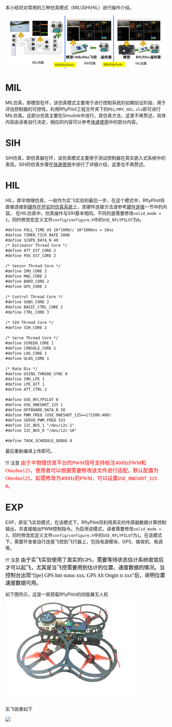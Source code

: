 本小结将对常用的三种仿真模式（MIL\SIH\HIL）进行操作介绍。

![MIL_SIH_HIL](../introduction/img/validation_mode.jpg)

# MIL
MIL仿真，即模型在环，该仿真模式主要用于进行控制系统的初期验证阶段，用于评估控制器的可控性。利用RflyPilot工程文件夹下的``MIL/MPC_HIL.slx``即可进行MIL仿真。这部分仿真主要在Simulink中进行，其仿真方法，这里不再赘述，具体内容由读者自行决定，相应的内容可以参考[快速使用](../quick_start/env_install.md)中的部分内容。
# SIH
SIH仿真，即仿真器在环，该仿真模式主要用于测试控制器在真实嵌入式系统中的表现。SIH的仿真步骤在[快速使用](../quick_start/env_install.md)中进行了详细介绍，这里也不再赘述。
# HIL
HIL，即半物理仿真，一般作为实飞实验的最后一步，在这个模式中，RflyPilot将直接连接到[硬件在环实时仿真系统](https://rflybuaa.github.io/RflySimRTDoc/)上，其硬件连接方法请参考[硬件连接](./hardware_connection.md)一节中的内容。
在HIL仿真中，仿真操作与SIH基本相同，不同的是需要修改``valid_mode = 2``，同时修改宏定义文件``config/configure.h``中的``USE_RFLYPILOT``为``0``。
```
#define POLL_TIME_US 10*1000// 10*1000ns = 10us
#define TIMER_TICK_RATE 2000
#define SCOPE_DATA_N 40
/* Estimator Thread Core */
#define ATT_EST_CORE 2
#define POS_EST_CORE 2

/* Sensor Thread Core */
#define IMU_CORE 2
#define MAG_CORE 2
#define BARO_CORE 2
#define GPS_CORE 2

/* Control Thread Core */
#define SUBS_CORE 2
#define BASIC_CTRL_CORE 2
#define CTRL_CORE 3

/* SIH Thread Core */
#define SIH_CORE 2

/* Serve Thread Core */
#define SCREEN_CORE 1
#define CONSOLE_CORE 1
#define LOG_CORE 1
#define ULOG_CORE 1

/* Rate Div */
#define USING_THREAD_SYNC 0
#define IMU_LPE 1
#define LPE_ATT 1
#define ATT_CTRL 2

#define USE_RFLYPILOT 0
#define USE_ONESHOT_125 1
#define OFFBOARD_DATA_N 20
#define PWM_FREQ (USE_ONESHOT_125==1?1500:400)
#define SERVO_PWM_FREQ 333
#define I2C_BUS_1 "/dev/i2c-1"
#define I2C_BUS_0 "/dev/i2c-10"

#define TASK_SCHEDULE_DEBUG 0
```

最后重新编译上传即可。

!!! 注意
    <font face="黑体" color=red size=3>由于半物理仿真平台的PWM信号支持标注400HzPWM和Oneshot125，使用者可以根据需要修改该文件进行适配。默认配置为Oneshot125，如需修改为400Hz的PWM，可以设置``USE_ONESHOT_125 0``。</font>


# EXP
EXP，即实飞实验模式，在该模式下，RflyPilot将利用真实的传感器数据计算控制输出，并直接输出PWM控制指令。为启用该模式，读者需要修改``valid_mode = 3``，同时修改宏定义文件``config/configure.h``中的``USE_RFLYPILOT``为``1``。在该模式下，需要开发者自行连接飞控到飞行器上，包括电源模块、GPS、接收机、电调等。

!!! 注意
    <font face="黑体" color=black size=3>由于实飞实验使用了真实的GPS，需要等待状态估计系统收敛后才可以起飞，尤其是当飞控需要用到估计的位置、速度数据的情况。当控制台出现“[lpe] GPS Init status xxx, GPS Alt Origin is xxx”后，说明位置速度数据可用。</font>


如下图所示，这是一架搭载RflyPilot的四旋翼无人机

![](img/quadcopter_with_rflypilot.jpg)

实飞效果如下

![](img/realflight.gif)